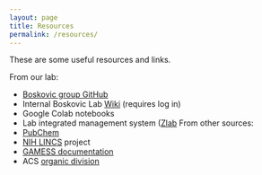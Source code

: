 ```yaml
---
layout: page
title: Resources
permalink: /resources/
---
```

These are some useful resources and links. 

From our lab:
* [Boskovic group GitHub](https://github.com/boskovicgroup/)
* Internal Boskovic Lab [Wiki](https://boskoviclab.ku.edu/wiki) (requires log in)
* Google Colab notebooks
* Lab integrated management system ([Zlab](http://medchemprdimsap.cc.ku.edu)
From other sources:
* [PubChem](https://pubchem.ncbi.nlm.nih.gov/)
* [NIH LINCS](https://lincsproject.org/) project
* [GAMESS documentation](https://myweb.liu.edu/~nmatsuna/gamess/input/)
* ACS [organic division](https://www.organicdivision.org/)

